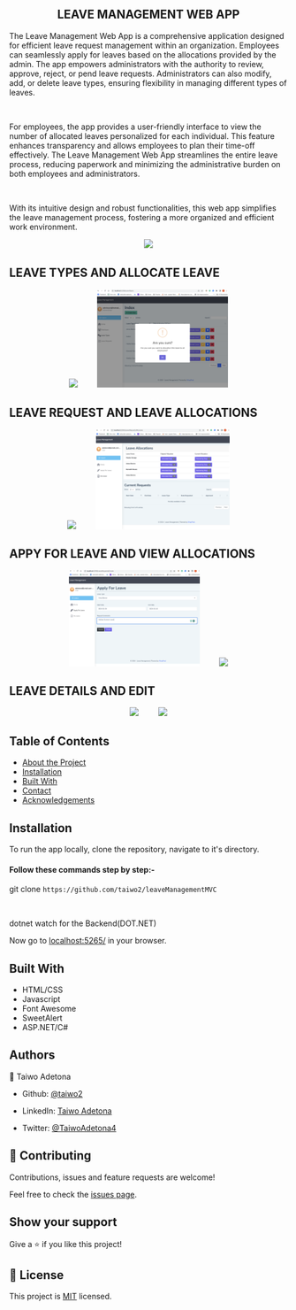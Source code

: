 
  <h2 align="center">LEAVE MANAGEMENT WEB APP</h2>
  <p>
The Leave Management Web App is a comprehensive application designed for efficient leave request management within an organization. Employees can seamlessly apply for leaves based on the allocations provided by the admin. The app empowers administrators with the authority to review, approve, reject, or pend leave requests. Administrators can also modify, add, or delete leave types, ensuring flexibility in managing different types of leaves.</p><br/>

<p>For employees, the app provides a user-friendly interface to view the number of allocated leaves personalized for each individual. This feature enhances transparency and allows employees to plan their time-off effectively. The Leave Management Web App streamlines the entire leave process, reducing paperwork and minimizing the administrative burden on both employees and administrators.</p>
</br>
<p>With its intuitive design and robust functionalities, this web app simplifies the leave management process, fostering a more organized and efficient work environment.</p>

<p align="center">
<img class=mobile-image src="../images/employeelist.png" /> 
</p>

## LEAVE TYPES  AND ALLOCATE LEAVE <br/>
<p align="center">
<img class=mobile-image src="../images/leavetypes.png" width="45%" /> &nbsp; &nbsp; &nbsp; &nbsp; <img class=mobile-image src="./images/allocate.png" width="47%" />
</p>

## LEAVE REQUEST AND  LEAVE ALLOCATIONS<br/>
<p align="center">
<img class=mobile-image src="../images/adminleaverequest.png" width="45%" /> &nbsp; &nbsp; &nbsp; &nbsp; <img class=mobile-image src="./images/allocations.png" width="48%" />
</p>

## APPY FOR LEAVE AND VIEW ALLOCATIONS<br/>
<p align="center">
<img class=mobile-image src="./images/applyleave.png" width="47%" /> &nbsp; &nbsp; &nbsp; &nbsp; <img class=mobile-image src="../images/viewalocations.png" width="45%" />
</p>

## LEAVE DETAILS AND EDIT <br/>
<p align="center">
<img class=mobile-image src="../images/Details.png" width="48%" /> &nbsp; &nbsp; &nbsp; &nbsp; <img class=mobile-image src="../images/edit.png" width="45%" />
</p>



<!-- TABLE OF CONTENTS -->
## Table of Contents

* [About the Project](#about-the-project)
* [Installation](#installation)
* [Built With](#built-with)
* [Contact](#authors)
* [Acknowledgements](#acknowledgments)


<!-- INSTALLATION -->

## Installation

To run the app locally, clone the repository, navigate to it's directory.

#### Follow these commands step by step:-


git clone `https://github.com/taiwo2/leaveManagementMVC`<br>

<br>


dotnet watch for the Backend(DOT.NET)<br>

Now go to [localhost:5265/](http://localhost:5265) in your browser.


<!-- BUILD WITH -->

## Built With

- HTML/CSS
- Javascript
- Font Awesome
- SweetAlert
- ASP.NET/C#


<!-- CONTACT -->
## Authors
👤 Taiwo Adetona

- Github: [@taiwo2](https://github.com/taiwo2)

- LinkedIn: [Taiwo Adetona](https://www.linkedin.com/in/taiwo-adetona/)

- Twitter: [@TaiwoAdetona4](https://twitter.com/TaiwoAdetona4/)

<!-- acknowledgments -->

## 🤝 Contributing

Contributions, issues and feature requests are welcome!

Feel free to check the [issues page](issues/).


## Show your support

Give a ⭐️ if you like this project!

## 📝 License

This project is [MIT](https://opensource.org/licenses/MIT) licensed.
